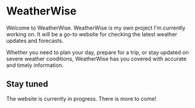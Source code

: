 # WeatherWise

Welcome to WeatherWise. WeatherWise is my own project I'm currently working on. It will be a go-to website for checking the latest weather updates and forecasts. 

Whether you need to plan your day, prepare for a trip, or stay updated on severe weather conditions, WeatherWise has you covered with accurate and timely information.

## Stay tuned

The website is currently in progress. There is more to come!